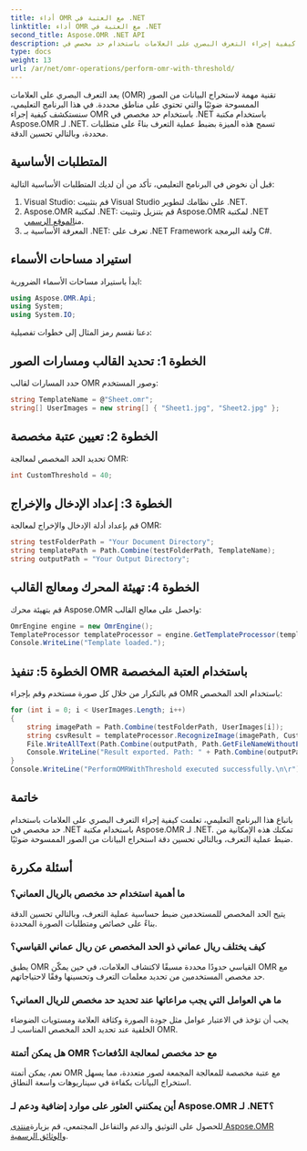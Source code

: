 ```yaml
---
title: أداء OMR مع العتبة في .NET
linktitle: أداء OMR مع العتبة في .NET
second_title: Aspose.OMR .NET API
description: تعرف على كيفية إجراء التعرف البصري على العلامات باستخدام حد مخصص في .NET باستخدام Aspose.OMR لـ .NET. تعزيز دقة البيانات من الصور الممسوحة ضوئيا!
type: docs
weight: 13
url: /ar/net/omr-operations/perform-omr-with-threshold/
---
```

يعد التعرف البصري على العلامات (OMR) تقنية مهمة لاستخراج البيانات من الصور الممسوحة ضوئيًا والتي تحتوي على مناطق محددة. في هذا البرنامج التعليمي، سنستكشف كيفية إجراء OMR باستخدام حد مخصص في .NET باستخدام مكتبة Aspose.OMR لـ .NET. تسمح هذه الميزة بضبط عملية التعرف بناءً على متطلبات محددة، وبالتالي تحسين الدقة.
## المتطلبات الأساسية
قبل أن نخوض في البرنامج التعليمي، تأكد من أن لديك المتطلبات الأساسية التالية:
1. Visual Studio: قم بتثبيت Visual Studio على نظامك لتطوير .NET.
2.  Aspose.OMR لمكتبة .NET: قم بتنزيل وتثبيت Aspose.OMR لمكتبة .NET من[الموقع الرسمي](https://releases.aspose.com/omr/net/).
3. المعرفة الأساسية بـ .NET: تعرف على .NET Framework ولغة البرمجة C#.
## استيراد مساحات الأسماء
ابدأ باستيراد مساحات الأسماء الضرورية:
```csharp
using Aspose.OMR.Api;
using System;
using System.IO;
```
دعنا نقسم رمز المثال إلى خطوات تفصيلية:
## الخطوة 1: تحديد القالب ومسارات الصور
حدد المسارات لقالب OMR وصور المستخدم:
```csharp
string TemplateName = @"Sheet.omr";
string[] UserImages = new string[] { "Sheet1.jpg", "Sheet2.jpg" };
```
## الخطوة 2: تعيين عتبة مخصصة
تحديد الحد المخصص لمعالجة OMR:
```csharp
int CustomThreshold = 40;
```
## الخطوة 3: إعداد الإدخال والإخراج
قم بإعداد أدلة الإدخال والإخراج لمعالجة OMR:
```csharp
string testFolderPath = "Your Document Directory";
string templatePath = Path.Combine(testFolderPath, TemplateName);
string outputPath = "Your Output Directory";
```
## الخطوة 4: تهيئة المحرك ومعالج القالب
قم بتهيئة محرك Aspose.OMR واحصل على معالج القالب:
```csharp
OmrEngine engine = new OmrEngine();
TemplateProcessor templateProcessor = engine.GetTemplateProcessor(templatePath);
Console.WriteLine("Template loaded.");
```
## الخطوة 5: تنفيذ OMR باستخدام العتبة المخصصة
قم بالتكرار من خلال كل صورة مستخدم وقم بإجراء OMR باستخدام الحد المخصص:
```csharp
for (int i = 0; i < UserImages.Length; i++)
{
    string imagePath = Path.Combine(testFolderPath, UserImages[i]);
    string csvResult = templateProcessor.RecognizeImage(imagePath, CustomThreshold).GetCsv();
    File.WriteAllText(Path.Combine(outputPath, Path.GetFileNameWithoutExtension(UserImages[i]) + "_Threshold.csv"), csvResult);
    Console.WriteLine("Result exported. Path: " + Path.Combine(outputPath, Path.GetFileNameWithoutExtension(UserImages[i]) + "_Threshold.csv"));
}
Console.WriteLine("PerformOMRWithThreshold executed successfully.\n\r");
```
## خاتمة
باتباع هذا البرنامج التعليمي، تعلمت كيفية إجراء التعرف البصري على العلامات باستخدام حد مخصص في .NET باستخدام مكتبة Aspose.OMR لـ .NET. تمكنك هذه الإمكانية من ضبط عملية التعرف، وبالتالي تحسين دقة استخراج البيانات من الصور الممسوحة ضوئيًا.
## أسئلة مكررة
### ما أهمية استخدام حد مخصص بالريال العماني؟
يتيح الحد المخصص للمستخدمين ضبط حساسية عملية التعرف، وبالتالي تحسين الدقة بناءً على خصائص ومتطلبات الصورة المحددة.
### كيف يختلف ريال عماني ذو الحد المخصص عن ريال عماني القياسي؟
يطبق OMR القياسي حدودًا محددة مسبقًا لاكتشاف العلامات، في حين يمكّن OMR مع حد مخصص المستخدمين من تحديد معلمات التعرف وتحسينها وفقًا لاحتياجاتهم.
### ما هي العوامل التي يجب مراعاتها عند تحديد حد مخصص للريال العماني؟
يجب أن تؤخذ في الاعتبار عوامل مثل جودة الصورة وكثافة العلامة ومستويات الضوضاء الخلفية عند تحديد الحد المخصص المناسب لـ OMR.
### هل يمكن أتمتة OMR مع حد مخصص لمعالجة الدُفعات؟
نعم، يمكن أتمتة OMR مع عتبة مخصصة للمعالجة المجمعة لصور متعددة، مما يسهل استخراج البيانات بكفاءة في سيناريوهات واسعة النطاق.
### أين يمكنني العثور على موارد إضافية ودعم لـ Aspose.OMR لـ .NET؟
 للحصول على التوثيق والدعم والتفاعل المجتمعي، قم بزيارة[منتدى Aspose.OMR](https://forum.aspose.com/c/omr/38) و[الوثائق الرسمية](https://reference.aspose.com/omr/net/).